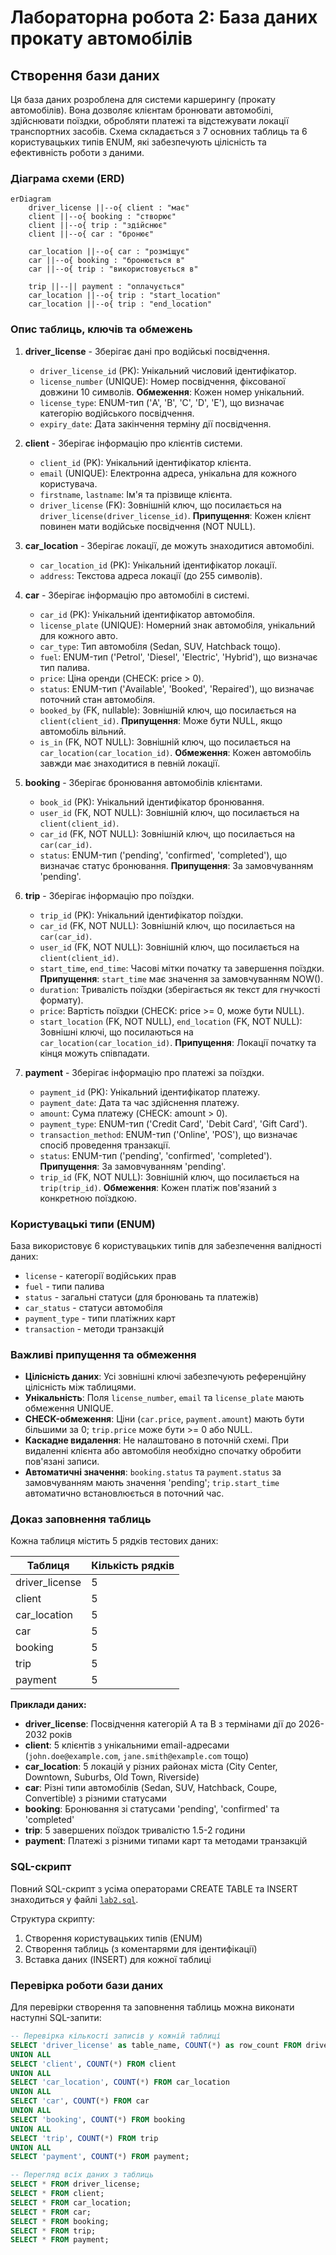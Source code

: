 # Лабораторна робота 2: База даних прокату автомобілів

## Створення бази даних

Ця база даних розроблена для системи каршерингу (прокату автомобілів). Вона дозволяє клієнтам бронювати автомобілі, здійснювати поїздки, обробляти платежі та відстежувати локації транспортних засобів. Схема складається з 7 основних таблиць та 6 користувацьких типів ENUM, які забезпечують цілісність та ефективність роботи з даними.

### Діаграма схеми (ERD)

```mermaid
erDiagram
    driver_license ||--o{ client : "має"
    client ||--o{ booking : "створює"
    client ||--o{ trip : "здійснює"
    client ||--o{ car : "бронює"
    
    car_location ||--o{ car : "розміщує"
    car ||--o{ booking : "бронюється в"
    car ||--o{ trip : "використовується в"
    
    trip ||--|| payment : "оплачується"
    car_location ||--o{ trip : "start_location"
    car_location ||--o{ trip : "end_location"
```

### Опис таблиць, ключів та обмежень

1. **driver_license** - Зберігає дані про водійські посвідчення.

   * `driver_license_id` (PK): Унікальний числовий ідентифікатор.
   * `license_number` (UNIQUE): Номер посвідчення, фіксованої довжини 10 символів. **Обмеження**: Кожен номер унікальний.
   * `license_type`: ENUM-тип ('A', 'B', 'C', 'D', 'E'), що визначає категорію водійського посвідчення.
   * `expiry_date`: Дата закінчення терміну дії посвідчення.

2. **client** - Зберігає інформацію про клієнтів системи.

   * `client_id` (PK): Унікальний ідентифікатор клієнта.
   * `email` (UNIQUE): Електронна адреса, унікальна для кожного користувача.
   * `firstname`, `lastname`: Ім'я та прізвище клієнта.
   * `driver_license` (FK): Зовнішній ключ, що посилається на `driver_license(driver_license_id)`. **Припущення**: Кожен клієнт повинен мати водійське посвідчення (NOT NULL).

3. **car_location** - Зберігає локації, де можуть знаходитися автомобілі.

   * `car_location_id` (PK): Унікальний ідентифікатор локації.
   * `address`: Текстова адреса локації (до 255 символів).

4. **car** - Зберігає інформацію про автомобілі в системі.

   * `car_id` (PK): Унікальний ідентифікатор автомобіля.
   * `license_plate` (UNIQUE): Номерний знак автомобіля, унікальний для кожного авто.
   * `car_type`: Тип автомобіля (Sedan, SUV, Hatchback тощо).
   * `fuel`: ENUM-тип ('Petrol', 'Diesel', 'Electric', 'Hybrid'), що визначає тип палива.
   * `price`: Ціна оренди (CHECK: price > 0).
   * `status`: ENUM-тип ('Available', 'Booked', 'Repaired'), що визначає поточний стан автомобіля.
   * `booked_by` (FK, nullable): Зовнішній ключ, що посилається на `client(client_id)`. **Припущення**: Може бути NULL, якщо автомобіль вільний.
   * `is_in` (FK, NOT NULL): Зовнішній ключ, що посилається на `car_location(car_location_id)`. **Обмеження**: Кожен автомобіль завжди має знаходитися в певній локації.

5. **booking** - Зберігає бронювання автомобілів клієнтами.

   * `book_id` (PK): Унікальний ідентифікатор бронювання.
   * `user_id` (FK, NOT NULL): Зовнішній ключ, що посилається на `client(client_id)`.
   * `car_id` (FK, NOT NULL): Зовнішній ключ, що посилається на `car(car_id)`.
   * `status`: ENUM-тип ('pending', 'confirmed', 'completed'), що визначає статус бронювання. **Припущення**: За замовчуванням 'pending'.

6. **trip** - Зберігає інформацію про поїздки.

   * `trip_id` (PK): Унікальний ідентифікатор поїздки.
   * `car_id` (FK, NOT NULL): Зовнішній ключ, що посилається на `car(car_id)`.
   * `user_id` (FK, NOT NULL): Зовнішній ключ, що посилається на `client(client_id)`.
   * `start_time`, `end_time`: Часові мітки початку та завершення поїздки. **Припущення**: `start_time` має значення за замовчуванням NOW().
   * `duration`: Тривалість поїздки (зберігається як текст для гнучкості формату).
   * `price`: Вартість поїздки (CHECK: price >= 0, може бути NULL).
   * `start_location` (FK, NOT NULL), `end_location` (FK, NOT NULL): Зовнішні ключі, що посилаються на `car_location(car_location_id)`. **Припущення**: Локації початку та кінця можуть співпадати.

7. **payment** - Зберігає інформацію про платежі за поїздки.

   * `payment_id` (PK): Унікальний ідентифікатор платежу.
   * `payment_date`: Дата та час здійснення платежу.
   * `amount`: Сума платежу (CHECK: amount > 0).
   * `payment_type`: ENUM-тип ('Credit Card', 'Debit Card', 'Gift Card').
   * `transaction_method`: ENUM-тип ('Online', 'POS'), що визначає спосіб проведення транзакції.
   * `status`: ENUM-тип ('pending', 'confirmed', 'completed'). **Припущення**: За замовчуванням 'pending'.
   * `trip_id` (FK, NOT NULL): Зовнішній ключ, що посилається на `trip(trip_id)`. **Обмеження**: Кожен платіж пов'язаний з конкретною поїздкою.

### Користувацькі типи (ENUM)

База використовує 6 користувацьких типів для забезпечення валідності даних:

* `license` - категорії водійських прав
* `fuel` - типи палива
* `status` - загальні статуси (для бронювань та платежів)
* `car_status` - статуси автомобіля
* `payment_type` - типи платіжних карт
* `transaction` - методи транзакцій

### Важливі припущення та обмеження

* **Цілісність даних**: Усі зовнішні ключі забезпечують референційну цілісність між таблицями.
* **Унікальність**: Поля `license_number`, `email` та `license_plate` мають обмеження UNIQUE.
* **CHECK-обмеження**: Ціни (`car.price`, `payment.amount`) мають бути більшими за 0; `trip.price` може бути >= 0 або NULL.
* **Каскадне видалення**: Не налаштовано в поточній схемі. При видаленні клієнта або автомобіля необхідно спочатку обробити пов'язані записи.
* **Автоматичні значення**: `booking.status` та `payment.status` за замовчуванням мають значення 'pending'; `trip.start_time` автоматично встановлюється в поточний час.

### Доказ заповнення таблиць

Кожна таблиця містить 5 рядків тестових даних:

| Таблиця | Кількість рядків |
|---------|------------------|
| driver_license | 5 |
| client | 5 |
| car_location | 5 |
| car | 5 |
| booking | 5 |
| trip | 5 |
| payment | 5 |

**Приклади даних:**

* **driver_license**: Посвідчення категорій A та B з термінами дії до 2026-2032 років
* **client**: 5 клієнтів з унікальними email-адресами (`john.doe@example.com`, `jane.smith@example.com` тощо)
* **car_location**: 5 локацій у різних районах міста (City Center, Downtown, Suburbs, Old Town, Riverside)
* **car**: Різні типи автомобілів (Sedan, SUV, Hatchback, Coupe, Convertible) з різними статусами
* **booking**: Бронювання зі статусами 'pending', 'confirmed' та 'completed'
* **trip**: 5 завершених поїздок тривалістю 1.5-2 години
* **payment**: Платежі з різними типами карт та методами транзакцій

### SQL-скрипт

Повний SQL-скрипт з усіма операторами CREATE TABLE та INSERT знаходиться у файлі [`lab2.sql`](./lab2.sql).

Структура скрипту:

1. Створення користувацьких типів (ENUM)
2. Створення таблиць (з коментарями для ідентифікації)
3. Вставка даних (INSERT) для кожної таблиці

### Перевірка роботи бази даних

Для перевірки створення та заповнення таблиць можна виконати наступні SQL-запити:

```sql
-- Перевірка кількості записів у кожній таблиці
SELECT 'driver_license' as table_name, COUNT(*) as row_count FROM driver_license
UNION ALL
SELECT 'client', COUNT(*) FROM client
UNION ALL
SELECT 'car_location', COUNT(*) FROM car_location
UNION ALL
SELECT 'car', COUNT(*) FROM car
UNION ALL
SELECT 'booking', COUNT(*) FROM booking
UNION ALL
SELECT 'trip', COUNT(*) FROM trip
UNION ALL
SELECT 'payment', COUNT(*) FROM payment;

-- Перегляд всіх даних з таблиць
SELECT * FROM driver_license;
SELECT * FROM client;
SELECT * FROM car_location;
SELECT * FROM car;
SELECT * FROM booking;
SELECT * FROM trip;
SELECT * FROM payment;
```